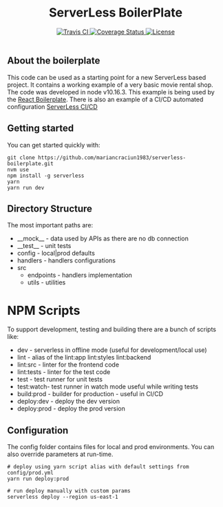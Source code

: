 <h1 align="center">ServerLess BoilerPlate</h1>

<div align="center">
  <a href="https://travis-ci.org/mariancraciun1983/serverless-boilerplate">
    <img src="https://secure.travis-ci.org/mariancraciun1983/serverless-boilerplate.svg?branch=master" alt="Travis CI" />
  </a>
  <a href="https://coveralls.io/r/mariancraciun1983/serverless-boilerplate">
    <img src="https://img.shields.io/coveralls/mariancraciun1983/serverless-boilerplate?branch=master&style=flat" alt="Coverage Status" />
  </a>
  <a href="https://opensource.org/licenses/MIT">
    <img src="https://img.shields.io/badge/License-MIT-blue.svg" alt="License" />
  </a>
</div>

<br />

## About the boilerplate

This code can be used as a starting point for a new ServerLess based project. It contains a working example of a very basic movie rental shop.  The code was developed in node v10.16.3.
This example is being used by the [React Boilerplate](https://github.com/mariancraciun1983/react-boilerplate). 
There is also an example of a CI/CD automated configuration [ServerLess CI/CD](https://github.com/mariancraciun1983/serverless-boilerplate-ci)

## Getting started

You can get started quickly with:

```
git clone https://github.com/mariancraciun1983/serverless-boilerplate.git
nvm use
npm install -g serverless
yarn
yarn run dev
```

## Directory Structure

The most important paths are:

- \_\_mock\_\_ - data used by APIs as there are no db connection
- \_\_test\_\_ - unit tests
- config - local|prod defaults
- handlers - handlers configurations
- src
  - endpoints - handlers implementation
  - utils - utilities

# NPM Scripts

To support development, testing and building there are a bunch of scripts like:

- dev - serverless in offline mode (useful for development/local use)
- lint - alias of the lint:app lint:styles lint:backend
- lint:src - linter for the frontend code
- lint:tests - linter for the test code
- test - test runner for unit tests
- test:watch- test runner in watch mode useful while writing tests
- build:prod - builder for production - useful in CI/CD
- deploy:dev - deploy the dev version
- deploy:prod - deploy the prod version

## Configuration

The config folder contains files for local and prod environments. You can also override parameters at run-time.

```
# deploy using yarn script alias with default settings from config/prod.yml
yarn run deploy:prod

# run deploy manually with custom params
serverless deploy --region us-east-1
```
